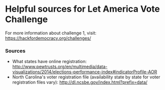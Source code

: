 # Helpful sources for Let America Vote Challenge

For more information about challenge 1, visit: https://hackfordemocracy.org/challenges/

### Sources

* What states have online registration: http://www.pewtrusts.org/en/multimedia/data-visualizations/2014/elections-performance-index#indicatorProfile-AOR
* North Carolina's voter registration file (availability state by state for voter registration files vary): http://dl.ncsbe.gov/index.html?prefix=data/ 


